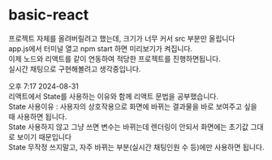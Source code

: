 # basic-react

프로젝트 자체를 올려버릴려고 했는데, 크기가 너무 커서 src 부분만 올립니다 <br>
app.js에서 터미널 열고 npm start 하면 미리보기가 켜집니다. <br>
이제 노드와 리액트를 같이 연동하여 적당한 프로젝트를 진행하면됩니다.<br>
실시간 채팅으로 구현해볼려고 생각중입니다.<br>

오후 7:17 2024-08-31 <br>
리액트에서 State를 사용하는 이유와 함께 리액트 문법을 공부했습니다. <br>
State 사용이유 : 사용자의 상호작용으로 화면에 바뀌는 결과물을 바로 보여주고 싶을 때 사용하면 됩니다.<br>
State 사용하지 않고 그냥 쓰면 변수는 바뀌는데 렌더링이 안되서 화면에는 초기값 그대로 보이기 때문입니다<br>
State 무작정 쓰지말고, 자주 바뀌는 부분(실시간 채팅인원 수 등)에만 사용하면 됩니다.

